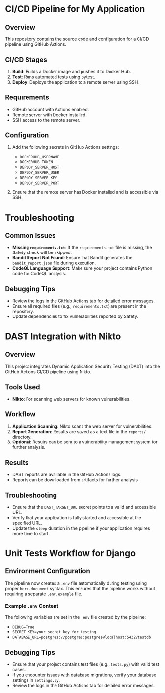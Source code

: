 # CI/CD Pipeline for My Application

## Overview
This repository contains the source code and configuration for a CI/CD pipeline using GitHub Actions.

## CI/CD Stages
1. **Build**: Builds a Docker image and pushes it to Docker Hub.
2. **Test**: Runs automated tests using pytest.
3. **Deploy**: Deploys the application to a remote server using SSH.

## Requirements
- GitHub account with Actions enabled.
- Remote server with Docker installed.
- SSH access to the remote server.

## Configuration
1. Add the following secrets in GitHub Actions settings:
   - `DOCKERHUB_USERNAME`
   - `DOCKERHUB_TOKEN`
   - `DEPLOY_SERVER_HOST`
   - `DEPLOY_SERVER_USER`
   - `DEPLOY_SERVER_KEY`
   - `DEPLOY_SERVER_PORT`

2. Ensure that the remote server has Docker installed and is accessible via SSH.

# Troubleshooting

## Common Issues
- **Missing `requirements.txt`**: If the `requirements.txt` file is missing, the Safety check will be skipped.
- **Bandit Report Not Found**: Ensure that Bandit generates the `bandit_report.json` file during execution.
- **CodeQL Language Support**: Make sure your project contains Python code for CodeQL analysis.

## Debugging Tips
- Review the logs in the GitHub Actions tab for detailed error messages.
- Ensure all required files (e.g., `requirements.txt`) are present in the repository.
- Update dependencies to fix vulnerabilities reported by Safety.

# DAST Integration with Nikto

## Overview
This project integrates Dynamic Application Security Testing (DAST) into the GitHub Actions CI/CD pipeline using Nikto.

## Tools Used
- **Nikto**: For scanning web servers for known vulnerabilities.

## Workflow
1. **Application Scanning**: Nikto scans the web server for vulnerabilities.
2. **Report Generation**: Results are saved as a text file in the `reports/` directory.
3. **Optional**: Results can be sent to a vulnerability management system for further analysis.

## Results
- DAST reports are available in the GitHub Actions logs.
- Reports can be downloaded from artifacts for further analysis.

## Troubleshooting
- Ensure that the `DAST_TARGET_URL` secret points to a valid and accessible URL.
- Verify that your application is fully started and accessible at the specified URL.
- Update the `sleep` duration in the pipeline if your application requires more time to start.

# Unit Tests Workflow for Django

## Environment Configuration
The pipeline now creates a `.env` file automatically during testing using proper `here-document` syntax. This ensures that the pipeline works without requiring a separate `.env.example` file.

### Example `.env` Content
The following variables are set in the `.env` file created by the pipeline:
- `DEBUG=True`
- `SECRET_KEY=your_secret_key_for_testing`
- `DATABASE_URL=postgres://postgres:postgres@localhost:5432/testdb`

## Debugging Tips
- Ensure that your project contains test files (e.g., `tests.py`) with valid test cases.
- If you encounter issues with database migrations, verify your database settings in `settings.py`.
- Review the logs in the GitHub Actions tab for detailed error messages.
